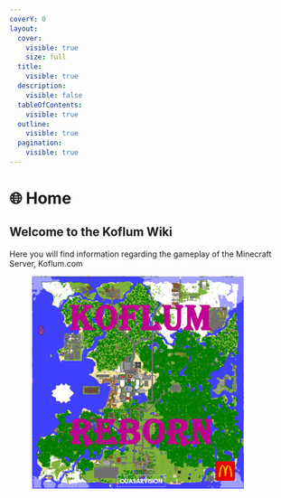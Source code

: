 ```yaml
---
coverY: 0
layout:
  cover:
    visible: true
    size: full
  title:
    visible: true
  description:
    visible: false
  tableOfContents:
    visible: true
  outline:
    visible: true
  pagination:
    visible: true
---
```


# 🌐 Home

## Welcome to the Koflum Wiki

Here you will find information regarding the gameplay of the Minecraft Server, Koflum.com

<figure><img src=".gitbook/assets/map_3.2.png" alt="" width="375"><figcaption></figcaption></figure>
